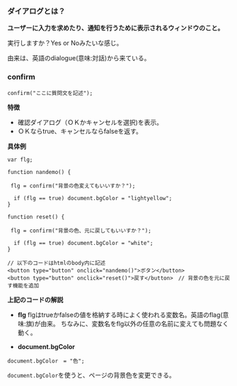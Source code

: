 ### ダイアログとは？

**ユーザーに入力を求めたり、通知を行うために表示されるウィンドウのこと。**

実行しますか？Yes or Noみたいな感じ。

由来は、英語のdialogue(意味:対話)から来ている。

### confirm

```
confirm("ここに質問文を記述");
```

**特徴**
* 確認ダイアログ（ＯＫかキャンセルを選択)を表示。
* ＯＫならtrue、キャンセルならfalseを返す。

**具体例**

```
var flg;

function nandemo() {
 
 flg = confirm("背景の色変えてもいいすか？");

  if (flg == true) document.bgColor = "lightyellow";
}

function reset() {
 
 flg = confirm("背景の色、元に戻してもいいすか？");

  if (flg == true) document.bgColor = "white";
}

// 以下のコードはhtmlのbody内に記述
<button type="button" onclick="nandemo()">ボタン</button>
<button type="button" onclick="reset()">戻す</button>　// 背景の色を元に戻す機能を追加
```
**上記のコードの解説**

* **flg**
flgはtrueかfalseの値を格納する時によく使われる変数名。英語のflag(意味:旗)が由来。
ちなみに、変数名をflg以外の任意の名前に変えても問題なく動く。

* **document.bgColor**
```
document.bgColor　= "色";
```

`document.bgColor`を使うと、ページの背景色を変更できる。

